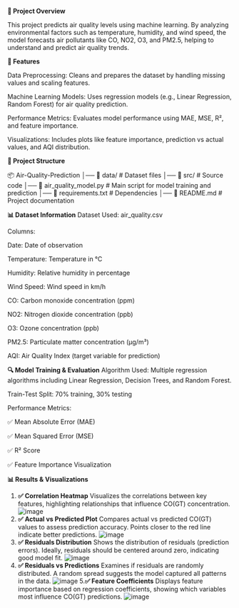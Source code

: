 **📌 Project Overview**

This project predicts air quality levels using machine learning. By analyzing environmental factors such as temperature, humidity, and wind speed, the model forecasts air pollutants like CO, NO2, O3, and PM2.5, helping to understand and predict air quality trends.

**🚀 Features**

Data Preprocessing: Cleans and prepares the dataset by handling missing values and scaling features.

Machine Learning Models: Uses regression models (e.g., Linear Regression, Random Forest) for air quality prediction.

Performance Metrics: Evaluates model performance using MAE, MSE, R², and feature importance.

Visualizations: Includes plots like feature importance, prediction vs actual values, and AQI distribution.

**📂 Project Structure**

📦 Air-Quality-Prediction
│── 📂 data/                # Dataset files
│── 📂 src/                 # Source code
│── 📜 air_quality_model.py # Main script for model training and prediction
│── 📜 requirements.txt     # Dependencies
│── 📜 README.md            # Project documentation

**📊 Dataset Information**
Dataset Used: air_quality.csv

Columns:

Date: Date of observation

Temperature: Temperature in °C

Humidity: Relative humidity in percentage

Wind Speed: Wind speed in km/h

CO: Carbon monoxide concentration (ppm)

NO2: Nitrogen dioxide concentration (ppb)

O3: Ozone concentration (ppb)

PM2.5: Particulate matter concentration (µg/m³)

AQI: Air Quality Index (target variable for prediction)

**🔍 Model Training & Evaluation**
Algorithm Used: Multiple regression algorithms including Linear Regression, Decision Trees, and Random Forest.

Train-Test Split: 70% training, 30% testing

Performance Metrics:

✅ Mean Absolute Error (MAE)

✅ Mean Squared Error (MSE)

✅ R² Score

✅ Feature Importance Visualization

**📊 Results & Visualizations**
1. **✅ Correlation Heatmap**
Visualizes the correlations between key features, highlighting relationships that influence CO(GT) concentration.
![image](https://github.com/user-attachments/assets/f7990e47-3f74-4a4d-bf7e-ad189ad50592)
2. **✅ Actual vs Predicted Plot**
Compares actual vs predicted CO(GT) values to assess prediction accuracy. Points closer to the red line indicate better predictions.
![image](https://github.com/user-attachments/assets/e542315a-43b9-46b5-b697-dae679c91707)
3. **✅ Residuals Distribution**
Shows the distribution of residuals (prediction errors). Ideally, residuals should be centered around zero, indicating good model fit.
![image](https://github.com/user-attachments/assets/94be0848-3c38-41c5-8b47-46db0632f8da)
4. **✅ Residuals vs Predictions**
Examines if residuals are randomly distributed. A random spread suggests the model captured all patterns in the data.
![image](https://github.com/user-attachments/assets/49c377f3-80c5-4ad1-88d9-81d98b74a43e)
5.**✅ Feature Coefficients**
Displays feature importance based on regression coefficients, showing which variables most influence CO(GT) predictions.
![image](https://github.com/user-attachments/assets/b512788f-79af-444d-b206-e1b617b1c36d)





